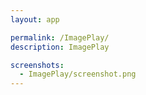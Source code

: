 ```yaml
---
layout: app

permalink: /ImagePlay/
description: ImagePlay

screenshots:
  - ImagePlay/screenshot.png
---
```

